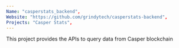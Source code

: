 ```yaml
---
Name: "casperstats_backend",
Website: "https://github.com/grindytech/casperstats-backend",
Projects: "Casper Stats",
---
```

<!--lang:en--> 
This project provides the APIs to query data from Casper blockchain
<!--lang:es--] 
test
<!--lang:de--] 
test
<!--lang:fr--] 
test
<!--lang:pl--] 
test
<!--lang:uk--] 
test
[!--lang:*-->  
